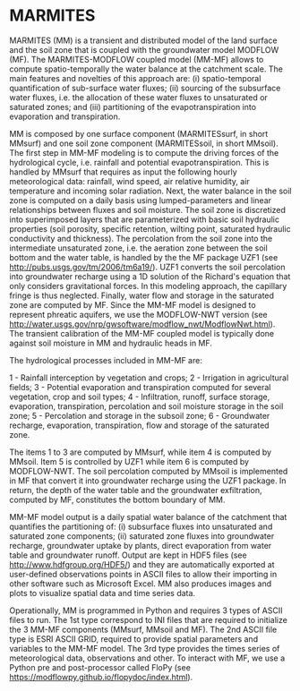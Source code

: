 # MARMITES
MARMITES (MM) is a transient and distributed model of the land surface and the soil zone that is coupled with the groundwater model MODFLOW (MF). The MARMITES-MODFLOW coupled model (MM-MF) allows to compute spatio-temporally the water balance at the catchment scale. The main features and novelties of this approach are: (i) spatio-temporal quantification of sub-surface water fluxes; (ii) sourcing of the subsurface water fluxes, i.e. the allocation of these water fluxes to unsaturated or saturated zones; and (iii) partitioning of the evapotranspiration into evaporation and transpiration.

MM is composed by one surface component (MARMITESsurf, in short MMsurf) and one soil zone component (MARMITESsoil, in short MMsoil). The first step in MM-MF modeling is to compute the driving forces of the hydrological cycle, i.e. rainfall and potential evapotranspiration. This is handled by MMsurf that requires as input the following hourly meteorological data: rainfall, wind speed, air relative humidity, air temperature and incoming solar radiation. Next, the water balance in the soil zone is computed on a daily basis using lumped-parameters and linear relationships between fluxes and soil moisture. The soil zone is discretized into superimposed layers that are parameterized with basic soil hydraulic properties (soil porosity, specific retention, wilting point, saturated hydraulic conductivity and thickness). The percolation from the soil zone into the intermediate unsaturated zone, i.e. the aeration zone between the soil bottom and the water table, is handled by the the MF package UZF1 (see http://pubs.usgs.gov/tm/2006/tm6a19/). UZF1 converts the soil percolation into groundwater recharge using a 1D solution of the Richard's equation that only considers gravitational forces. In this modeling approach, the capillary fringe is thus neglected. Finally, water flow and storage in the saturated zone are computed by MF. Since the MM-MF model is designed to represent phreatic aquifers, we use the MODFLOW-NWT version (see http://water.usgs.gov/nrp/gwsoftware/modflow_nwt/ModflowNwt.html). The transient calibration of the MM-MF coupled model is typically done against soil moisture in MM and hydraulic heads in MF.

The hydrological processes included in MM-MF are:

1 - Rainfall interception by vegetation and crops;
2 - Irrigation in agricultural fields;
3 - Potential evaporation and transpiration computed for several vegetation, crop and soil types;
4 - Infiltration, runoff, surface storage, evaporation, transpiration, percolation and soil moisture storage in the soil zone;
5 - Percolation and storage in the subsoil zone;
6 - Groundwater recharge, evaporation, transpiration, flow and storage of the saturated zone.

The items 1 to 3 are computed by MMsurf, while item 4 is computed by MMsoil. Item 5 is controlled by UZF1 while item 6 is computed by MODFLOW-NWT. The soil percolation computed by MMsoil is implemented in MF that convert it into groundwater recharge using the UZF1 package. In return, the depth of the water table and the groundwater exfiltration, computed by MF, constitutes the bottom boundary of MM.

MM-MF model output is a daily spatial water balance of the catchment that quantifies the partitioning of: (i) subsurface fluxes into unsaturated and saturated zone components; (ii) saturated zone fluxes into groundwater recharge, groundwater uptake by plants, direct evaporation from water table and groundwater runoff. Output are kept in HDF5 files (see http://www.hdfgroup.org/HDF5/) and they are automatically exported at user-defined observations points in ASCII files to allow their importing in other software such as Microsoft Excel. MM also produces images and plots to visualize spatial data and time series data.

Operationally, MM is programmed in Python and requires 3 types of ASCII files to run. The 1st type correspond to INI files that are required to initialize the 3 MM-MF components (MMsurf, MMsoil and MF). The 2nd ASCII file type is ESRI ASCII GRID, required to provide spatial parameters and variables to the MM-MF model. The 3rd type provides the times series of meteorological data, observations and other. To interact with MF, we use a Python pre and post-processor called FloPy (see https://modflowpy.github.io/flopydoc/index.html).
